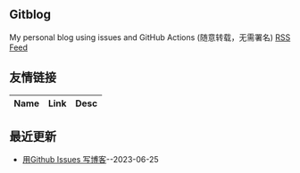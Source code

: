 ## Gitblog
My personal blog using issues and GitHub Actions (随意转载，无需署名)
[RSS Feed](https://raw.githubusercontent.com/imm-o/blog/master/feed.xml)
## 友情链接
| Name | Link | Desc | 
 | ---- | ---- | ---- |
## 最近更新
- [用Github Issues 写博客](https://github.com/imm-o/blog/issues/2)--2023-06-25
